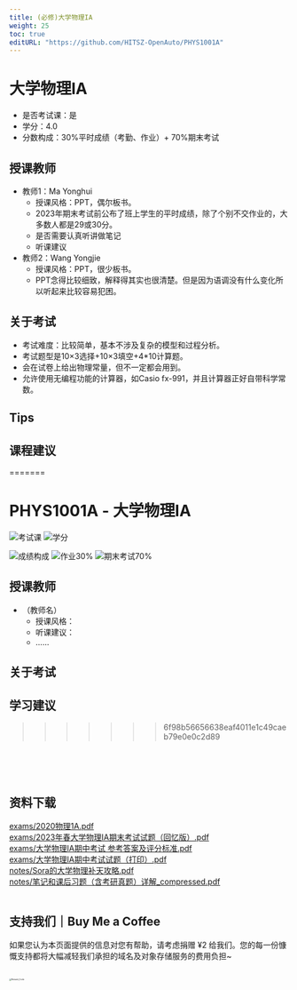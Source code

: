 ```yaml
---
title: (必修)大学物理IA
weight: 25
toc: true
editURL: "https://github.com/HITSZ-OpenAuto/PHYS1001A"
---
```

# 大学物理IA
- 是否考试课：是
- 学分：4.0
- 分数构成：30%平时成绩（考勤、作业）+ 70%期末考试

## 授课教师
- 教师1：Ma Yonghui
  - 授课风格：PPT，偶尔板书。
  - 2023年期末考试前公布了班上学生的平时成绩，除了个别不交作业的，大多数人都是29或30分。
  - 是否需要认真听讲做笔记
  - 听课建议
- 教师2：Wang Yongjie
  - 授课风格：PPT，很少板书。
  - PPT念得比较细致，解释得其实也很清楚。但是因为语调没有什么变化所以听起来比较容易犯困。
## 关于考试
- 考试难度：比较简单，基本不涉及复杂的模型和过程分析。
- 考试题型是10×3选择+10×3填空+4*10计算题。
- 会在试卷上给出物理常量，但不一定都会用到。
- 允许使用无编程功能的计算器，如Casio fx-991，并且计算器正好自带科学常数。

## Tips

## 课程建议
=======
# PHYS1001A - 大学物理IA

<!--
1. 通过 [Shields.io](https://shields.io/) 生成如下的徽章，标注课程的基本信息。
2. 请根据课程的具体内容增删仓库的子文件夹。子文件夹建议使用小写英文，并且添加 README.md。
3. 关于课程的描述可以不止以下几个方面，酌情增删。
4. hoa.moe 生成本课程对应页面后，请将页面链接复制到 GitHub 仓库的 About/Website 中。
5. 可以在 GitHub 页面的 About/Topics 中为课程添加话题名称。
-->

![考试课](https://img.shields.io/badge/%E8%80%83%E8%AF%95%E8%AF%BE-red)
![学分](https://img.shields.io/badge/%E5%AD%A6%E5%88%86-4-moccasin)

![成绩构成](https://img.shields.io/badge/%E6%88%90%E7%BB%A9%E6%9E%84%E6%88%90-gold)
![作业30%](https://img.shields.io/badge/%E4%BD%9C%E4%B8%9A-30%25-wheat)
![期末考试70%](https://img.shields.io/badge/%E6%9C%9F%E6%9C%AB%E8%80%83%E8%AF%95-70%25-wheat)


## 授课教师

- （教师名）
  - 授课风格：
  - 听课建议：
  - ……

## 关于考试

## 学习建议
>>>>>>> 6f98b56656638eaf4011e1c49caeb79e0e0c2d89
<br>
<br>
<br>


## 资料下载

<a href="https://gh.hoa.moe/github.com/HITSZ-OpenAuto/PHYS1001A/raw/main/exams/2020%E7%89%A9%E7%90%861A.pdf">exams/2020物理1A.pdf</a>
<br>
<a href="https://gh.hoa.moe/github.com/HITSZ-OpenAuto/PHYS1001A/raw/main/exams/2023%E5%B9%B4%E6%98%A5%E5%A4%A7%E5%AD%A6%E7%89%A9%E7%90%86%E2%85%A0A%E6%9C%9F%E6%9C%AB%E8%80%83%E8%AF%95%E8%AF%95%E9%A2%98%EF%BC%88%E5%9B%9E%E5%BF%86%E7%89%88%EF%BC%89.pdf">exams/2023年春大学物理ⅠA期末考试试题（回忆版）.pdf</a>
<br>
<a href="https://gh.hoa.moe/github.com/HITSZ-OpenAuto/PHYS1001A/raw/main/exams/%E5%A4%A7%E5%AD%A6%E7%89%A9%E7%90%86IA%E6%9C%9F%E4%B8%AD%E8%80%83%E8%AF%95%20%E5%8F%82%E8%80%83%E7%AD%94%E6%A1%88%E5%8F%8A%E8%AF%84%E5%88%86%E6%A0%87%E5%87%86.pdf">exams/大学物理IA期中考试 参考答案及评分标准.pdf</a>
<br>
<a href="https://gh.hoa.moe/github.com/HITSZ-OpenAuto/PHYS1001A/raw/main/exams/%E5%A4%A7%E5%AD%A6%E7%89%A9%E7%90%86IA%E6%9C%9F%E4%B8%AD%E8%80%83%E8%AF%95%E8%AF%95%E9%A2%98%EF%BC%88%E6%89%93%E5%8D%B0%EF%BC%89.pdf">exams/大学物理IA期中考试试题（打印）.pdf</a>
<br>
<a href="https://gh.hoa.moe/github.com/HITSZ-OpenAuto/PHYS1001A/raw/main/notes/Sora%E7%9A%84%E5%A4%A7%E5%AD%A6%E7%89%A9%E7%90%86%E8%A1%A5%E5%A4%A9%E6%94%BB%E7%95%A5.pdf">notes/Sora的大学物理补天攻略.pdf</a>
<br>
<a href="https://gh.hoa.moe/github.com/HITSZ-OpenAuto/PHYS1001A/raw/main/notes/%E7%AC%94%E8%AE%B0%E5%92%8C%E8%AF%BE%E5%90%8E%E4%B9%A0%E9%A2%98%EF%BC%88%E5%90%AB%E8%80%83%E7%A0%94%E7%9C%9F%E9%A2%98%EF%BC%89%E8%AF%A6%E8%A7%A3_compressed.pdf">notes/笔记和课后习题（含考研真题）详解_compressed.pdf</a>
<br>
<br>


## 支持我们｜Buy Me a Coffee

如果您认为本页面提供的信息对您有帮助，请考虑捐赠 ¥2 给我们。您的每一份慷慨支持都将大幅减轻我们承担的域名及对象存储服务的费用负担~

<br>
<img src="https://mitcher-1316637614.cos.ap-nanjing.myqcloud.com/hoa/20231112170457.png?imageSlim" alt="Reward_Code" style="zoom:25%; display: block; margin: 0 auto;" />